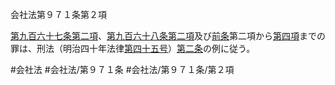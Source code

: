 会社法第９７１条第２項

[第九百六十七条第二項](会社法＿＿＿＿第９６７条第２項)、[第九百六十八条第二項](会社法＿＿＿＿第９６８条第２項)及び[前条](会社法＿＿＿＿第９７０条第１項)第二項から[第四項](会社法＿＿＿＿第９７１条第４項)までの罪は、刑法（明治四十年法律[第四十五号](会社法＿＿＿＿第９７１条第２項第４５号)）[第二条](会社法＿＿＿＿第２条)の例に従う。

#会社法
#会社法/第９７１条
#会社法/第９７１条/第２項
